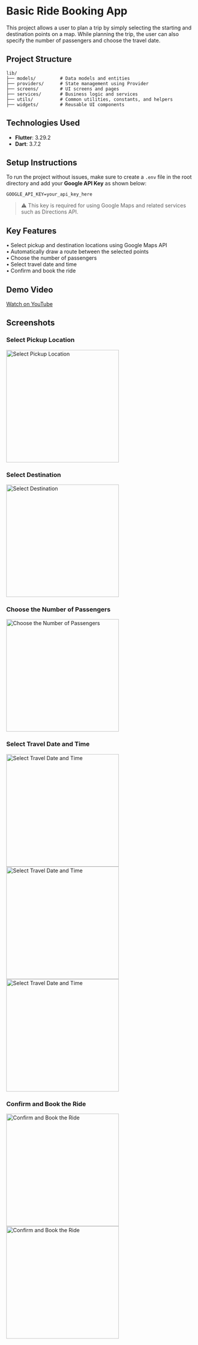 # Basic Ride Booking App
This project allows a user to plan a trip by simply selecting the starting and destination points on a map. While planning the trip, the user can also specify the number of passengers and choose the travel date.

## Project Structure

```
lib/
├── models/         # Data models and entities
├── providers/      # State management using Provider
├── screens/        # UI screens and pages
├── services/       # Business logic and services
├── utils/          # Common utilities, constants, and helpers
├── widgets/        # Reusable UI components
```

## Technologies Used

- **Flutter**: 3.29.2  
- **Dart**: 3.7.2

## Setup Instructions

To run the project without issues, make sure to create a `.env` file in the root directory and add your **Google API Key** as shown below:

```
GOOGLE_API_KEY=your_api_key_here
```

> ⚠️ This key is required for using Google Maps and related services such as Directions API.

## Key Features

• Select pickup and destination locations using Google Maps API  
• Automatically draw a route between the selected points  
• Choose the number of passengers   
• Select travel date and time  
• Confirm and book the ride

## Demo Video

[Watch on YouTube](https://youtube.com/shorts/-13WsdxMu9g?feature=share)


## Screenshots

### Select Pickup Location
<img src="https://i.ibb.co/YFjTzGN8/Simulator-Screenshot-i-Phone-16-2025-04-02-at-03-08-28.png" alt="Select Pickup Location" width="300"/>

### Select Destination
<img src="https://i.ibb.co/PZB2t16T/Simulator-Screenshot-i-Phone-16-2025-04-02-at-03-08-52.png" alt="Select Destination" width="300"/>

### Choose the Number of Passengers
<img src="https://i.ibb.co/TBS1b6Vf/Simulator-Screenshot-i-Phone-16-2025-04-02-at-03-09-02.png" alt="Choose the Number of Passengers" width="300"/>

### Select Travel Date and Time  
<img src="https://i.ibb.co/7x7zybQH/Simulator-Screenshot-i-Phone-16-2025-04-02-at-03-09-22.png" alt="Select Travel Date and Time" width="300"/>
<img src="https://i.ibb.co/DfHbSqhC/Simulator-Screenshot-i-Phone-16-2025-04-02-at-03-15-49.png" alt="Select Travel Date and Time" width="300"/>
<img src="https://i.ibb.co/JRZ3GdQY/Simulator-Screenshot-i-Phone-16-2025-04-02-at-03-15-54.png" alt="Select Travel Date and Time" width="300"/>

### Confirm and Book the Ride
<img src="https://i.ibb.co/wF3gwPRm/Simulator-Screenshot-i-Phone-16-2025-04-02-at-03-09-27.png" alt="Confirm and Book the Ride" width="300"/>
<img src="https://i.ibb.co/93SNzDL4/Simulator-Screenshot-i-Phone-16-2025-04-02-at-03-09-32.png" alt="Confirm and Book the Ride" width="300"/>